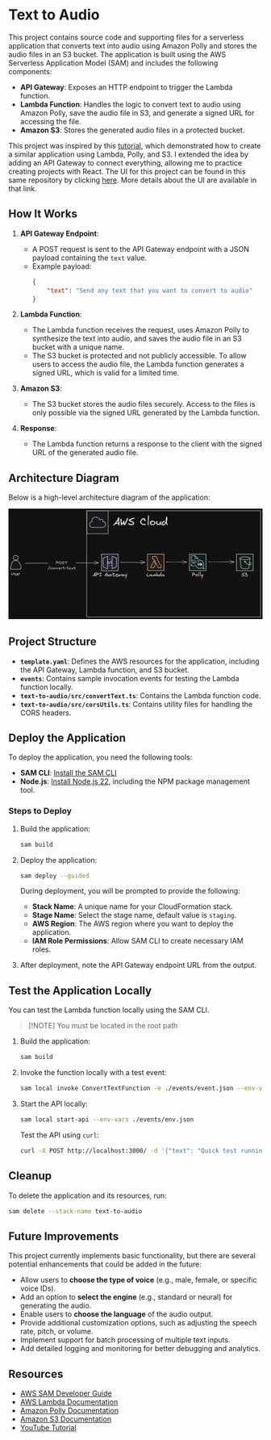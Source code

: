 # Text to Audio

This project contains source code and supporting files for a serverless application that converts text into audio using Amazon Polly and stores the audio files in an S3 bucket. The application is built using the AWS Serverless Application Model (SAM) and includes the following components:

-   **API Gateway**: Exposes an HTTP endpoint to trigger the Lambda function.
-   **Lambda Function**: Handles the logic to convert text to audio using Amazon Polly, save the audio file in S3, and generate a signed URL for accessing the file.
-   **Amazon S3**: Stores the generated audio files in a protected bucket.

This project was inspired by this [tutorial](https://www.youtube.com/watch?v=hiE0El3zs1Y&list=PLYJ6Nch8PrM8HSO7xds8TNXLJa8oo6vqy&index=6&ab_channel=TechWithLucy), which demonstrated how to create a similar application using Lambda, Polly, and S3. I extended the idea by adding an API Gateway to connect everything, allowing me to practice creating projects with React. The UI for this project can be found in this same repository by clicking [here](../text-to-audio-ui/README.md). More details about the UI are available in that link.

## How It Works

1. **API Gateway Endpoint**:

    - A POST request is sent to the API Gateway endpoint with a JSON payload containing the `text` value.
    - Example payload:
        ```json
        {
            "text": "Send any text that you want to convert to audio"
        }
        ```

2. **Lambda Function**:

    - The Lambda function receives the request, uses Amazon Polly to synthesize the text into audio, and saves the audio file in an S3 bucket with a unique name.
    - The S3 bucket is protected and not publicly accessible. To allow users to access the audio file, the Lambda function generates a signed URL, which is valid for a limited time.

3. **Amazon S3**:

    - The S3 bucket stores the audio files securely. Access to the files is only possible via the signed URL generated by the Lambda function.

4. **Response**:
    - The Lambda function returns a response to the client with the signed URL of the generated audio file.

## Architecture Diagram

Below is a high-level architecture diagram of the application:

![Text to Audio Diagram Architecture](./docs/text-to-audio_diagram.png)

## Project Structure

-   **`template.yaml`**: Defines the AWS resources for the application, including the API Gateway, Lambda function, and S3 bucket.
-   **`events`**: Contains sample invocation events for testing the Lambda function locally.
-   **`text-to-audio/src/convertText.ts`**: Contains the Lambda function code.
-   **`text-to-audio/src/corsUtils.ts`**: Contains utility files for handling the CORS headers.

## Deploy the Application

To deploy the application, you need the following tools:

-   **SAM CLI**: [Install the SAM CLI](https://docs.aws.amazon.com/serverless-application-model/latest/developerguide/serverless-sam-cli-install.html)
-   **Node.js**: [Install Node.js 22](https://nodejs.org/en/), including the NPM package management tool.

### Steps to Deploy

1. Build the application:

    ```bash
    sam build
    ```

2. Deploy the application:

    ```bash
    sam deploy --guided
    ```

    During deployment, you will be prompted to provide the following:

    - **Stack Name**: A unique name for your CloudFormation stack.
    - **Stage Name**: Select the stage name, default value is `staging`.
    - **AWS Region**: The AWS region where you want to deploy the application.
    - **IAM Role Permissions**: Allow SAM CLI to create necessary IAM roles.

3. After deployment, note the API Gateway endpoint URL from the output.

## Test the Application Locally

You can test the Lambda function locally using the SAM CLI.

> [!NOTE] You must be located in the root path

1. Build the application:

    ```bash
    sam build
    ```

2. Invoke the function locally with a test event:

    ```bash
    sam local invoke ConvertTextFunction -e ./events/event.json --env-vars ./events/env.json
    ```

3. Start the API locally:

    ```bash
    sam local start-api --env-vars ./events/env.json
    ```

    Test the API using `curl`:

    ```bash
    curl -X POST http://localhost:3000/ -d '{"text": "Quick test running the API locally"}' -H "Content-Type: application/json"
    ```

## Cleanup

To delete the application and its resources, run:

```bash
sam delete --stack-name text-to-audio
```

## Future Improvements

This project currently implements basic functionality, but there are several potential enhancements that could be added in the future:

-   Allow users to **choose the type of voice** (e.g., male, female, or specific voice IDs).
-   Add an option to **select the engine** (e.g., standard or neural) for generating the audio.
-   Enable users to **choose the language** of the audio output.
-   Provide additional customization options, such as adjusting the speech rate, pitch, or volume.
-   Implement support for batch processing of multiple text inputs.
-   Add detailed logging and monitoring for better debugging and analytics.

## Resources

-   [AWS SAM Developer Guide](https://docs.aws.amazon.com/serverless-application-model/latest/developerguide/what-is-sam.html)
-   [AWS Lambda Documentation](https://docs.aws.amazon.com/lambda/latest/dg/welcome.html)
-   [Amazon Polly Documentation](https://docs.aws.amazon.com/polly/latest/dg/what-is.html)
-   [Amazon S3 Documentation](https://docs.aws.amazon.com/s3/index.html)
-   [YouTube Tutorial](https://www.youtube.com/watch?v=hiE0El3zs1Y&list=PLYJ6Nch8PrM8HSO7xds8TNXLJa8oo6vqy&index=6&ab_channel=TechWithLucy)
